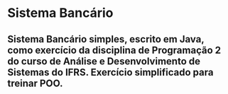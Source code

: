 # Sistema Bancário

## Sistema Bancário simples, escrito em Java, como exercício da disciplina de Programação 2 do curso de Análise e Desenvolvimento de Sistemas do IFRS. Exercício simplificado para treinar POO. 
